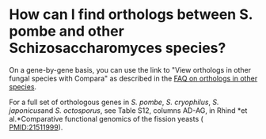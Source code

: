 # How can I find orthologs between S. pombe and other Schizosaccharomyces species?
<!-- pombase_categories: Orthology,Querying/Searching -->

On a gene-by-gene basis, you can use the link to "View orthologs in
other fungal species with Compara" as described in the [FAQ on orthologs in other species](/faq/how-can-i-find-s-pombe-orthologs-species-other-human-and-s-cerevisiae).

For a full set of orthologous genes in *S. pombe*, *S. cryophilus*, *S.
japonicus*and *S. octosporus*, see Table S12, columns AD-AG, in Rhind
*et al.*Comparative functional genomics of the fission yeasts (
[PMID:21511999](http://www.ncbi.nlm.nih.gov/pubmed?term=21511999)).

